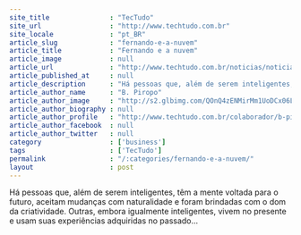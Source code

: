 ```yaml
---
site_title               : "TecTudo"
site_url                 : "http://www.techtudo.com.br"
site_locale              : "pt_BR"
article_slug             : "fernando-e-a-nuvem"
article_title            : "Fernando e a nuvem"
article_image            : null
article_url              : "http://www.techtudo.com.br/noticias/noticia/2014/09/fernando-e-a-nuvem.html"
article_published_at     : null
article_description      : "Há pessoas que, além de serem inteligentes, têm a mente voltada para o futuro, aceitam mudanças com naturalidade e foram brindadas com o dom da criatividade. Outras, embora igualmente inteligentes, vivem no presente e usam suas experiências adquiridas no passado..."
article_author_name      : "B. Piropo"
article_author_image     : "http://s2.glbimg.com/QOnQ4zENMirMm1UoDCx06LvUKBc=/30x30/s2.glbimg.com/UVoXjTXkvWNJyDvAUl7va_sp56g=/140x140/s.glbimg.com/po/tt2/f/original/2013/11/12/piropo.jpg"
article_author_biography : null
article_author_profile   : "http://www.techtudo.com.br/colaborador/b-piropo.html"
article_author_facebook  : null
article_author_twitter   : null
category                 : ['business']
tags                     : ['TecTudo']
permalink                : "/:categories/fernando-e-a-nuvem/"
layout                   : post
---
```


Há pessoas que, além de serem inteligentes, têm a mente voltada para o futuro, aceitam mudanças com naturalidade e foram brindadas com o dom da criatividade. Outras, embora igualmente inteligentes, vivem no presente e usam suas experiências adquiridas no passado...

